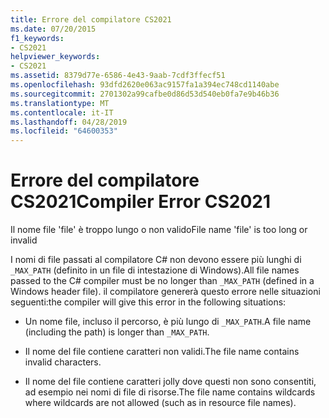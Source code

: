 ```yaml
---
title: Errore del compilatore CS2021
ms.date: 07/20/2015
f1_keywords:
- CS2021
helpviewer_keywords:
- CS2021
ms.assetid: 8379d77e-6586-4e43-9aab-7cdf3ffecf51
ms.openlocfilehash: 93dfd2620e063ac9157fa1a394ec748cd1140abe
ms.sourcegitcommit: 2701302a99cafbe0d86d53d540eb0fa7e9b46b36
ms.translationtype: MT
ms.contentlocale: it-IT
ms.lasthandoff: 04/28/2019
ms.locfileid: "64600353"
---
```

# <a name="compiler-error-cs2021"></a><span data-ttu-id="b5b59-102">Errore del compilatore CS2021</span><span class="sxs-lookup"><span data-stu-id="b5b59-102">Compiler Error CS2021</span></span>
<span data-ttu-id="b5b59-103">Il nome file 'file' è troppo lungo o non valido</span><span class="sxs-lookup"><span data-stu-id="b5b59-103">File name 'file' is too long or invalid</span></span>  
  
 <span data-ttu-id="b5b59-104">I nomi di file passati al compilatore C# non devono essere più lunghi di `_MAX_PATH` (definito in un file di intestazione di Windows).</span><span class="sxs-lookup"><span data-stu-id="b5b59-104">All file names passed to the C# compiler must be no longer than `_MAX_PATH` (defined in a Windows header file).</span></span> <span data-ttu-id="b5b59-105">il compilatore genererà questo errore nelle situazioni seguenti:</span><span class="sxs-lookup"><span data-stu-id="b5b59-105">the compiler will give this error in the following situations:</span></span>  
  
- <span data-ttu-id="b5b59-106">Un nome file, incluso il percorso, è più lungo di `_MAX_PATH`.</span><span class="sxs-lookup"><span data-stu-id="b5b59-106">A file name (including the path) is longer than `_MAX_PATH`.</span></span>  
  
- <span data-ttu-id="b5b59-107">Il nome del file contiene caratteri non validi.</span><span class="sxs-lookup"><span data-stu-id="b5b59-107">The file name contains invalid characters.</span></span>  
  
- <span data-ttu-id="b5b59-108">Il nome del file contiene caratteri jolly dove questi non sono consentiti, ad esempio nei nomi di file di risorse.</span><span class="sxs-lookup"><span data-stu-id="b5b59-108">The file name contains wildcards where wildcards are not allowed (such as in resource file names).</span></span>
